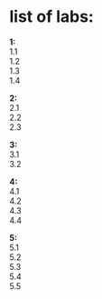 # list of labs:
**1:**    
1.1  
1.2  
1.3  
1.4  
  
**2:**  
2.1  
2.2  
2.3   
  
**3:**  
3.1  
3.2  
  
**4:**  
4.1  
4.2  
4.3  
4.4  
  
**5:**  
5.1  
5.2  
5.3  
5.4  
5.5  
